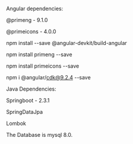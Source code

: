 Angular dependencies:

@primeng - 9.1.0

@primeicons - 4.0.0

npm install --save @angular-devkit/build-angular

npm install primeng --save

npm install primeicons --save

npm i @angular/cdk@9.2.4 --save



Java Dependencies:

Springboot - 2.3.1

SpringDataJpa

Lombok


The Database is mysql 8.0.


